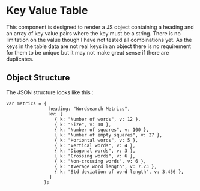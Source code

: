 # Key Value Table

This component is designed to render a JS object containing a heading and an array of key value pairs where the key must be a string. There is no limitation on the value though I have not tested all combinations yet. As the keys in the table data are not real keys in an object there is no requirement for them to be unique but it may not make great sense if there are duplicates.

## Object Structure

The JSON structure looks like this :

```
var metrics = {
                heading: "Wordsearch Metrics",
                kv: [
                  { k: "Number of words", v: 12 },
                  { k: "Size", v: 10 },
                  { k: "Number of squares", v: 100 },
                  { k: "Number of empty squares", v: 27 },
                  { k: "Horiontal words", v: 5 },
                  { k: "Vertical words", v: 4 },
                  { k: "Diagonal words", v: 3 },
                  { k: "Crossing words", v: 6 },
                  { k: "Non-crossing words", v: 6 },
                  { k: "Average word length", v: 7.23 },
                  { k: "Std deviation of word length", v: 3.456 },
                ]
              };
```
